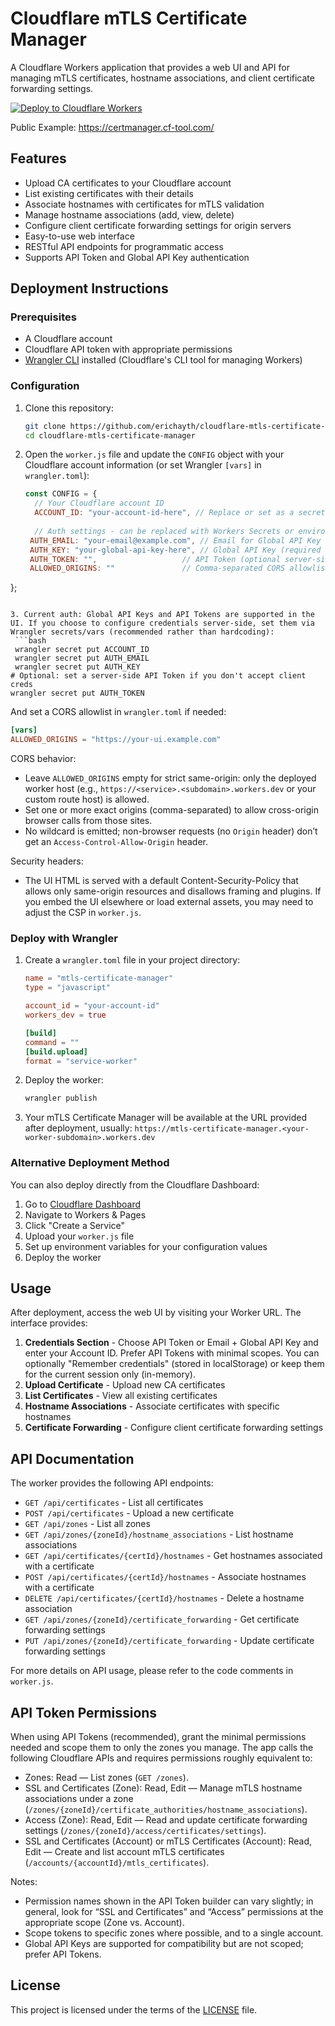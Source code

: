 # Cloudflare mTLS Certificate Manager

A Cloudflare Workers application that provides a web UI and API for managing mTLS certificates, hostname associations, and client certificate forwarding settings.

[![Deploy to Cloudflare Workers](https://deploy.workers.cloudflare.com/button)](https://deploy.workers.cloudflare.com/?url=https://github.com/erichayth/cloudflare-mtls-certificate-manager)

Public Example: https://certmanager.cf-tool.com/

## Features

- Upload CA certificates to your Cloudflare account
- List existing certificates with their details
- Associate hostnames with certificates for mTLS validation
- Manage hostname associations (add, view, delete)
- Configure client certificate forwarding settings for origin servers
- Easy-to-use web interface
- RESTful API endpoints for programmatic access
- Supports API Token and Global API Key authentication

## Deployment Instructions

### Prerequisites

- A Cloudflare account
- Cloudflare API token with appropriate permissions
- [Wrangler CLI](https://developers.cloudflare.com/workers/wrangler/install-and-update/) installed (Cloudflare's CLI tool for managing Workers)

### Configuration

1. Clone this repository:
   ```bash
   git clone https://github.com/erichayth/cloudflare-mtls-certificate-manager.git
   cd cloudflare-mtls-certificate-manager
   ```

2. Open the `worker.js` file and update the `CONFIG` object with your Cloudflare account information (or set Wrangler `[vars]` in `wrangler.toml`):
   ```javascript
   const CONFIG = {
     // Your Cloudflare account ID
     ACCOUNT_ID: "your-account-id-here", // Replace or set as a secret
     
     // Auth settings - can be replaced with Workers Secrets or environment variables
    AUTH_EMAIL: "your-email@example.com", // Email for Global API Key auth
    AUTH_KEY: "your-global-api-key-here", // Global API Key (required if using server-side auth)
    AUTH_TOKEN: "",                   // API Token (optional server-side token)
    ALLOWED_ORIGINS: ""               // Comma-separated CORS allowlist (empty = same-origin only)
  };
  ```

3. Current auth: Global API Keys and API Tokens are supported in the UI. If you choose to configure credentials server-side, set them via Wrangler secrets/vars (recommended rather than hardcoding):
   ```bash
   wrangler secret put ACCOUNT_ID
   wrangler secret put AUTH_EMAIL
   wrangler secret put AUTH_KEY
  # Optional: set a server-side API Token if you don't accept client creds
  wrangler secret put AUTH_TOKEN
   ```

   And set a CORS allowlist in `wrangler.toml` if needed:
   ```toml
   [vars]
   ALLOWED_ORIGINS = "https://your-ui.example.com"
   ```

   CORS behavior:
   - Leave `ALLOWED_ORIGINS` empty for strict same-origin: only the deployed worker host (e.g., `https://<service>.<subdomain>.workers.dev` or your custom route host) is allowed.
   - Set one or more exact origins (comma-separated) to allow cross-origin browser calls from those sites.
   - No wildcard is emitted; non-browser requests (no `Origin` header) don’t get an `Access-Control-Allow-Origin` header.

   Security headers:
   - The UI HTML is served with a default Content-Security-Policy that allows only same-origin resources and disallows framing and plugins. If you embed the UI elsewhere or load external assets, you may need to adjust the CSP in `worker.js`.

### Deploy with Wrangler

1. Create a `wrangler.toml` file in your project directory:
   ```toml
   name = "mtls-certificate-manager"
   type = "javascript"
   
   account_id = "your-account-id"
   workers_dev = true
   
   [build]
   command = ""
   [build.upload]
   format = "service-worker"
   ```

2. Deploy the worker:
   ```bash
   wrangler publish
   ```

3. Your mTLS Certificate Manager will be available at the URL provided after deployment, usually: `https://mtls-certificate-manager.<your-worker-subdomain>.workers.dev`

### Alternative Deployment Method

You can also deploy directly from the Cloudflare Dashboard:

1. Go to [Cloudflare Dashboard](https://dash.cloudflare.com/)
2. Navigate to Workers & Pages
3. Click "Create a Service"
4. Upload your `worker.js` file
5. Set up environment variables for your configuration values
6. Deploy the worker

## Usage

After deployment, access the web UI by visiting your Worker URL. The interface provides:

1. **Credentials Section** - Choose API Token or Email + Global API Key and enter your Account ID. Prefer API Tokens with minimal scopes. You can optionally "Remember credentials" (stored in localStorage) or keep them for the current session only (in-memory).
2. **Upload Certificate** - Upload new CA certificates
3. **List Certificates** - View all existing certificates
4. **Hostname Associations** - Associate certificates with specific hostnames
5. **Certificate Forwarding** - Configure client certificate forwarding settings

## API Documentation

The worker provides the following API endpoints:

- `GET /api/certificates` - List all certificates
- `POST /api/certificates` - Upload a new certificate
- `GET /api/zones` - List all zones
- `GET /api/zones/{zoneId}/hostname_associations` - List hostname associations
- `GET /api/certificates/{certId}/hostnames` - Get hostnames associated with a certificate
- `POST /api/certificates/{certId}/hostnames` - Associate hostnames with a certificate
- `DELETE /api/certificates/{certId}/hostnames` - Delete a hostname association
- `GET /api/zones/{zoneId}/certificate_forwarding` - Get certificate forwarding settings
- `PUT /api/zones/{zoneId}/certificate_forwarding` - Update certificate forwarding settings

For more details on API usage, please refer to the code comments in `worker.js`.

## API Token Permissions

When using API Tokens (recommended), grant the minimal permissions needed and scope them to only the zones you manage. The app calls the following Cloudflare APIs and requires permissions roughly equivalent to:

- Zones: Read — List zones (`GET /zones`).
- SSL and Certificates (Zone): Read, Edit — Manage mTLS hostname associations under a zone (`/zones/{zoneId}/certificate_authorities/hostname_associations`).
- Access (Zone): Read, Edit — Read and update certificate forwarding settings (`/zones/{zoneId}/access/certificates/settings`).
- SSL and Certificates (Account) or mTLS Certificates (Account): Read, Edit — Create and list account mTLS certificates (`/accounts/{accountId}/mtls_certificates`).

Notes:
- Permission names shown in the API Token builder can vary slightly; in general, look for “SSL and Certificates” and “Access” permissions at the appropriate scope (Zone vs. Account).
- Scope tokens to specific zones where possible, and to a single account.
- Global API Keys are supported for compatibility but are not scoped; prefer API Tokens.

## License

This project is licensed under the terms of the [LICENSE](LICENSE) file.
